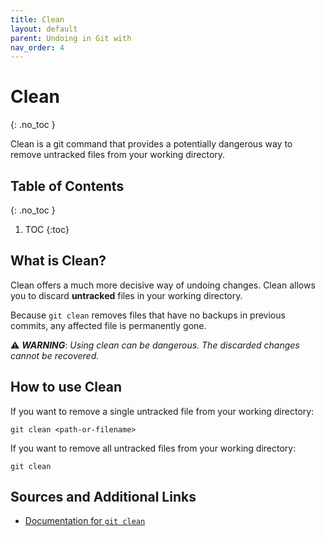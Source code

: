 ```yaml
---
title: Clean
layout: default
parent: Undoing in Git with
nav_order: 4
---
```



<!-- prettier-ignore-start -->
# Clean
{: .no_toc }

Clean is a git command that provides a potentially dangerous way to remove untracked files from your working directory.

## Table of Contents
{: .no_toc }

1. TOC
{:toc}

<!-- prettier-ignore-end -->


## What is Clean?
Clean offers a much more decisive way of undoing changes. Clean allows you to discard **untracked** files in your working directory. 

Because ```git clean``` removes files that have no backups in previous commits, any affected file is permanently gone.

⚠️ ***WARNING***: *Using clean can be dangerous. The discarded changes cannot be recovered.*



## How to use Clean
If you want to remove a single untracked file from your working directory:
```
git clean <path-or-filename>
```


If you want to remove all untracked files from your working directory:
```
git clean
```

## Sources and Additional Links
- [Documentation for ```git clean```](https://git-scm.com/docs/git-clean)
